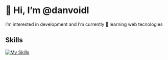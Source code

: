 # 👋 Hi, I’m @danvoidl

I’m interested in development and I’m currently 🌱 learning web tecnologies

<!---
danvoidl/danvoidl is a ✨ special ✨ repository because its `README.md` (this file) appears on your GitHub profile.
You can click the Preview link to take a look at your changes.
--->

## Skills 
[![My Skills](https://skillicons.dev/icons?i=js,html,css,vue,typescript,tailwind,figma,md,nodejs)](https://skillicons.dev)

